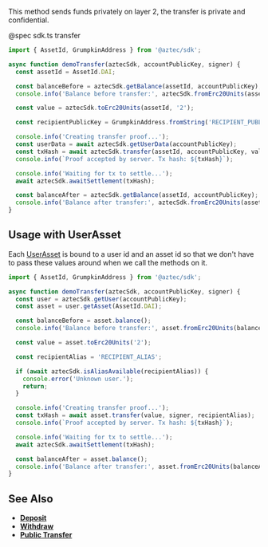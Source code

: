 This method sends funds privately on layer 2, the transfer is private and confidential.

@spec sdk.ts transfer

```js
import { AssetId, GrumpkinAddress } from '@aztec/sdk';

async function demoTransfer(aztecSdk, accountPublicKey, signer) {
  const assetId = AssetId.DAI;

  const balanceBefore = aztecSdk.getBalance(assetId, accountPublicKey);
  console.info('Balance before transfer:', aztecSdk.fromErc20Units(assetId, balanceBefore));

  const value = aztecSdk.toErc20Units(assetId, '2');

  const recipientPublicKey = GrumpkinAddress.fromString('RECIPIENT_PUBLIC_KEY');

  console.info('Creating transfer proof...');
  const userData = await aztecSdk.getUserData(accountPublicKey);
  const txHash = await aztecSdk.transfer(assetId, accountPublicKey, value, signer, recipientPublicKey);
  console.info(`Proof accepted by server. Tx hash: ${txHash}`);

  console.info('Waiting for tx to settle...');
  await aztecSdk.awaitSettlement(txHash);

  const balanceAfter = aztecSdk.getBalance(assetId, accountPublicKey);
  console.info('Balance after transfer:', aztecSdk.fromErc20Units(assetId, balanceAfter));
}
```

## Usage with UserAsset

Each [UserAsset](/#/Types/WalletSdkUserAsset) is bound to a user id and an asset id so that we don't have to pass these values around when we call the methods on it.

```js
import { AssetId, GrumpkinAddress } from '@aztec/sdk';

async function demoTransfer(aztecSdk, accountPublicKey, signer) {
  const user = aztecSdk.getUser(accountPublicKey);
  const asset = user.getAsset(AssetId.DAI);

  const balanceBefore = asset.balance();
  console.info('Balance before transfer:', asset.fromErc20Units(balanceBefore));

  const value = asset.toErc20Units('2');

  const recipientAlias = 'RECIPIENT_ALIAS';

  if (await aztecSdk.isAliasAvailable(recipientAlias)) {
    console.error('Unknown user.');
    return;
  }

  console.info('Creating transfer proof...');
  const txHash = await asset.transfer(value, signer, recipientAlias);
  console.info(`Proof accepted by server. Tx hash: ${txHash}`);

  console.info('Waiting for tx to settle...');
  await aztecSdk.awaitSettlement(txHash);

  const balanceAfter = asset.balance();
  console.info('Balance after transfer:', asset.fromErc20Units(balanceAfter));
}
```

## See Also

- **[Deposit](/#/ERC20%20Tokens/deposit)**
- **[Withdraw](/#/ERC20%20Tokens/withdraw)**
- **[Public Transfer](/#/ERC20%20Tokens/publicTransfer)**
